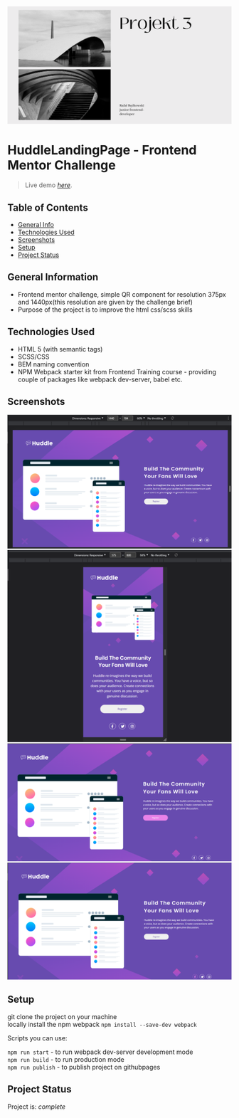 ![cover](src/assets/img/stronaProjektowaHuddleLanding.png)

# HuddleLandingPage - Frontend Mentor Challenge
> Live demo [_here_](https://rafal-bedkowski.github.io/huddleLandingPage/).

## Table of Contents
* [General Info](#general-information)
* [Technologies Used](#technologies-used)
* [Screenshots](#screenshots)
* [Setup](#setup)
* [Project Status](#project-status)

## General Information
- Frontend mentor challenge, simple QR component for resolution 375px and 1440px(this resolution are given by the challenge brief)
- Purpose of the project is to improve the html css/scss skills

## Technologies Used
- HTML 5 (with semantic tags)
- SCSS/CSS
- BEM naming convention
- NPM Webpack starter kit from Frontend Training course - providing couple of packages like webpack dev-server, babel etc.  


## Screenshots
![Example screenshot](src/assets/img/1440resolution.png)
![Example screenshot](src/assets/img/375res.png)
![Example screenshot](src/assets/img/activeButton.png)
![Example screenshot](src/assets/img/activeLinks.png)



## Setup

git clone the project on your machine  
locally install the npm webpack `npm install --save-dev webpack`  

Scripts you can use:

`npm run start` - to run webpack dev-server development mode  
`npm run build` - to run production mode  
`npm run publish` - to publish project on githubpages  


## Project Status
Project is: _complete_ 






